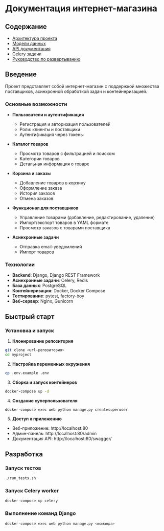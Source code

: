 # Документация интернет-магазина

## Содержание

- [Архитектура проекта](architecture.md)
- [Модели данных](models.md)
- [API документация](api.md)
- [Celery задачи](celery.md)
- [Руководство по развертыванию](deployment.md)

## Введение

Проект представляет собой интернет-магазин с поддержкой множества поставщиков, асинхронной обработкой задач и контейнеризацией.

### Основные возможности

- **Пользователи и аутентификация**
  - Регистрация и авторизация пользователей
  - Роли: клиенты и поставщики
  - Аутентификация через токены

- **Каталог товаров**
  - Просмотр товаров с фильтрацией и поиском
  - Категории товаров
  - Детальная информация о товаре

- **Корзина и заказы**
  - Добавление товаров в корзину
  - Оформление заказа
  - История заказов
  - Отмена заказов

- **Функционал для поставщиков**
  - Управление товарами (добавление, редактирование, удаление)
  - Импорт/экспорт товаров в YAML формате
  - Просмотр заказов с товарами поставщика

- **Асинхронные задачи**
  - Отправка email-уведомлений
  - Импорт товаров

### Технологии

- **Backend**: Django, Django REST Framework
- **Асинхронные задачи**: Celery, Redis
- **База данных**: PostgreSQL
- **Контейнеризация**: Docker, Docker Compose
- **Тестирование**: pytest, factory-boy
- **Веб-сервер**: Nginx, Gunicorn

## Быстрый старт

### Установка и запуск

1. **Клонирование репозитория**

```bash
git clone <url-репозитория>
cd myproject
```

2. **Настройка переменных окружения**

```bash
cp .env.example .env
```

3. **Сборка и запуск контейнеров**

```bash
docker-compose up -d
```

4. **Создание суперпользователя**

```bash
docker-compose exec web python manage.py createsuperuser
```

5. **Доступ к приложению**

- Веб-приложение: http://localhost:80
- Админ-панель: http://localhost:80/admin
- Документация API: http://localhost:80/swagger/

## Разработка

### Запуск тестов

```bash
./run_tests.sh
```

### Запуск Celery worker

```bash
docker-compose up celery
```

### Выполнение команд Django

```bash
docker-compose exec web python manage.py <команда>
```